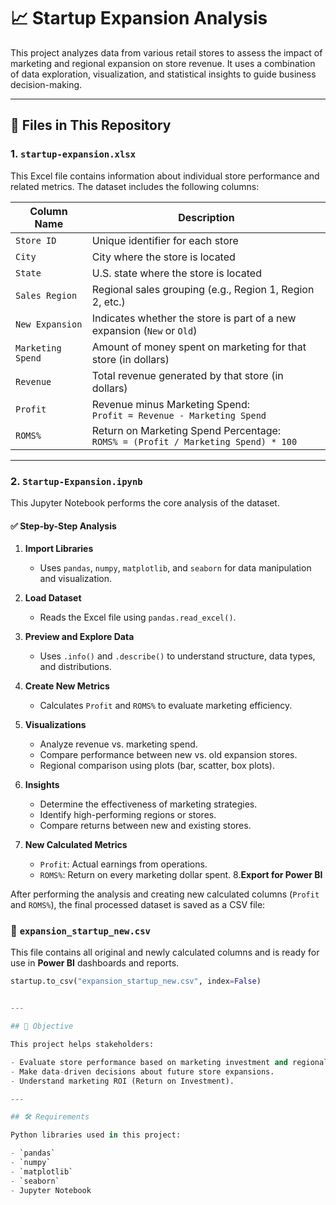 # 📈 Startup Expansion Analysis

This project analyzes data from various retail stores to assess the impact of marketing and regional expansion on store revenue. It uses a combination of data exploration, visualization, and statistical insights to guide business decision-making.

---

## 📁 Files in This Repository

### 1. `startup-expansion.xlsx`

This Excel file contains information about individual store performance and related metrics. The dataset includes the following columns:

| Column Name         | Description                                                                 |
|---------------------|-----------------------------------------------------------------------------|
| `Store ID`          | Unique identifier for each store                                            |
| `City`              | City where the store is located                                             |
| `State`             | U.S. state where the store is located                                       |
| `Sales Region`      | Regional sales grouping (e.g., Region 1, Region 2, etc.)                    |
| `New Expansion`     | Indicates whether the store is part of a new expansion (`New` or `Old`)     |
| `Marketing Spend`   | Amount of money spent on marketing for that store (in dollars)              |
| `Revenue`           | Total revenue generated by that store (in dollars)                          |
| `Profit`            | Revenue minus Marketing Spend:<br> `Profit = Revenue - Marketing Spend`     |
| `ROMS%`             | Return on Marketing Spend Percentage:<br> `ROMS% = (Profit / Marketing Spend) * 100` |

---

### 2. `Startup-Expansion.ipynb`

This Jupyter Notebook performs the core analysis of the dataset.

#### ✅ Step-by-Step Analysis

1. **Import Libraries**
   - Uses `pandas`, `numpy`, `matplotlib`, and `seaborn` for data manipulation and visualization.

2. **Load Dataset**
   - Reads the Excel file using `pandas.read_excel()`.

3. **Preview and Explore Data**
   - Uses `.info()` and `.describe()` to understand structure, data types, and distributions.

4. **Create New Metrics**
   - Calculates `Profit` and `ROMS%` to evaluate marketing efficiency.

5. **Visualizations**
   - Analyze revenue vs. marketing spend.
   - Compare performance between new vs. old expansion stores.
   - Regional comparison using plots (bar, scatter, box plots).

6. **Insights**
   - Determine the effectiveness of marketing strategies.
   - Identify high-performing regions or stores.
   - Compare returns between new and existing stores.

7. **New Calculated Metrics**
   - `Profit`: Actual earnings from operations.
   - `ROMS%`: Return on every marketing dollar spent.
8.**Export for Power BI**

After performing the analysis and creating new calculated columns (`Profit` and `ROMS%`), the final processed dataset is saved as a CSV file:

### 📁 `expansion_startup_new.csv`

This file contains all original and newly calculated columns and is ready for use in **Power BI** dashboards and reports.

```python
startup.to_csv("expansion_startup_new.csv", index=False)


---

## 🎯 Objective

This project helps stakeholders:

- Evaluate store performance based on marketing investment and regional distribution.
- Make data-driven decisions about future store expansions.
- Understand marketing ROI (Return on Investment).

---

## 🛠 Requirements

Python libraries used in this project:

- `pandas`
- `numpy`
- `matplotlib`
- `seaborn`
- Jupyter Notebook


